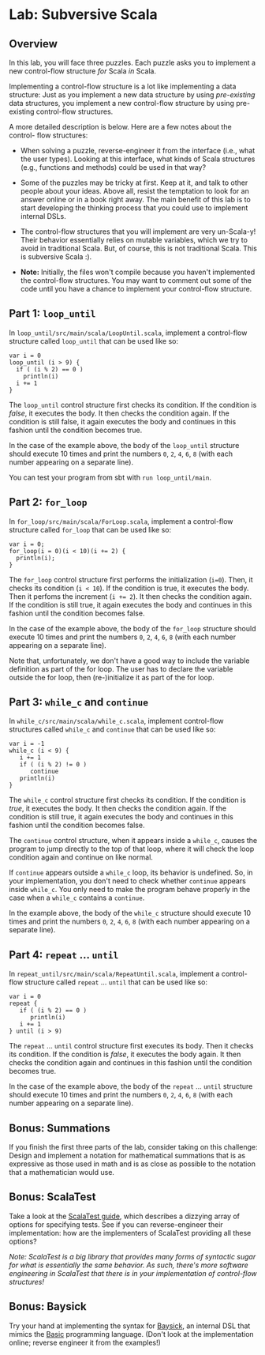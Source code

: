 # Lab: Subversive Scala

## Overview

In this lab, you will face three puzzles. Each puzzle asks you to implement a
new control-flow structure _for_ Scala _in_ Scala.

Implementing a control-flow structure is a lot like implementing a data
structure: Just as you implement a new data structure by using _pre-existing_
data structures, you implement a new control-flow structure by using pre-
existing control-flow structures.

A more detailed description is below. Here are a few notes about the control-
flow structures:

- When solving a puzzle, reverse-engineer it from the interface (i.e., what
  the user types). Looking at this interface, what kinds of Scala structures
  (e.g., functions and methods) could be used in that way?
- Some of the puzzles may be tricky at first. Keep at it, and talk to other
  people about your ideas. Above all, resist the temptation to look for an
  answer online or in a book right away. The main benefit of this lab is to start
  developing the thinking process that you could use to implement internal DSLs.
- The control-flow structures that you will implement are very
  un-Scala-y! Their behavior essentially relies on mutable variables, which we
  try to avoid in traditional Scala. But, of course, this is not traditional
  Scala. This is subversive Scala :).

- **Note:** Initially, the files won't compile because you haven't implemented the
  control-flow structures. You may want to comment out some of the code until
  you have a chance to implement your control-flow structure.

## Part 1: `loop_until`

In `loop_until/src/main/scala/LoopUntil.scala`, implement a control-flow structure called
`loop_until` that can be used like so:

```
var i = 0
loop_until (i > 9) {
  if ( (i % 2) == 0 )
    println(i)
  i += 1
}
```

The `loop_until` control structure first checks its condition. If the condition
is _false_, it executes the body. It then checks the condition again. If the
condition is still false, it again executes the body and continues in this
fashion until the condition becomes true.

In the case of the example above, the body of the `loop_until` structure should
execute 10 times and print the numbers `0`, `2`, `4`, `6`, `8` (with each number
appearing on a separate line).

You can test your program from sbt with `run loop_until/main`.

## Part 2: `for_loop`

In `for_loop/src/main/scala/ForLoop.scala`, implement a control-flow structure called
`for_loop` that can be used like so:

```
var i = 0;
for_loop(i = 0)(i < 10)(i += 2) {
  println(i);
}
```

The `for_loop` control structure first performs the initialization (`i=0`).
Then, it checks its condition (`i < 10`). If the condition is true, it executes
the body. Then it perfoms the increment (`i += 2`). It then checks the condition
again. If the condition is still true, it again executes the body and continues
in this fashion until the condition becomes false.

In the case of the example above, the body of the `for_loop` structure should
execute 10 times and print the numbers `0`, `2`, `4`, `6`, `8` (with each number
appearing on a separate line).

Note that, unfortunately, we don't have a good way to include the variable
definition as part of the for loop. The user has to declare the variable outside
the for loop, then (re-)initialize it as part of the for loop.

## Part 3: `while_c` and `continue`

In `while_c/src/main/scala/while_c.scala`, implement control-flow structures called
`while_c` and `continue` that can be used like so:

```
var i = -1
while_c (i < 9) {
   i += 1
   if ( (i % 2) != 0 )
      continue
   println(i)
}
```

The `while_c` control structure first checks its condition. If the condition
is _true_, it executes the body. It then checks the condition again. If the
condition is still true, it again executes the body and continues in this
fashion until the condition becomes false.

The `continue` control structure, when it appears inside a `while_c`, causes the
program to jump directly to the top of that loop, where it will check the loop
condition again and continue on like normal.

If `continue` appears outside a `while_c` loop, its behavior is undefined. So,
in your implementation, you don't need to check whether `continue` appears
inside `while_c`. You only need to make the program behave properly in the case
when a `while_c` contains a `continue`.

In the example above, the body of the `while_c` structure should
execute 10 times and print the numbers `0`, `2`, `4`, `6`, `8` (with each number
appearing on a separate line).

## Part 4: `repeat` … `until`

In `repeat_until/src/main/scala/RepeatUntil.scala`, implement a control-flow structure called `repeat` … `until` that can be used
like so:

```
var i = 0
repeat {
   if ( (i % 2) == 0 )
      println(i)
   i += 1
} until (i > 9)
```

The `repeat` … `until` control structure first executes its body. Then it checks
its condition. If the condition is _false_, it executes the body again. It then
checks the condition again and continues in this fashion until the condition
becomes true.

In the case of the example above, the body of the `repeat` … `until` structure
should execute 10 times and print the numbers `0`, `2`, `4`, `6`, `8` (with each
number appearing on a separate line).

## Bonus: Summations

If you finish the first three parts of the lab, consider taking on this
challenge: Design and implement a notation for mathematical summations that is as
expressive as those used in math and is as close as possible to the notation that
a mathematician would use.

## Bonus: ScalaTest

Take a look at the
[ScalaTest guide](http://www.scalatest.org/user_guide/selecting_a_style),
which describes a dizzying array of options for specifying tests. See if you can
reverse-engineer their implementation: how are the implementers of ScalaTest
providing all these options?

_Note: ScalaTest is a big library that provides many forms of syntactic sugar
for what is essentially the same behavior. As such, there's more software engineering
in ScalaTest that there is in your implementation of control-flow structures!_

## Bonus: Baysick

Try your hand at implementing the syntax for
[Baysick](https://github.com/fogus/baysick), an internal DSL that mimics the
[Basic](http://en.wikipedia.org/wiki/BASIC) programming language. (Don't look at
the implementation online; reverse engineer it from the examples!)
